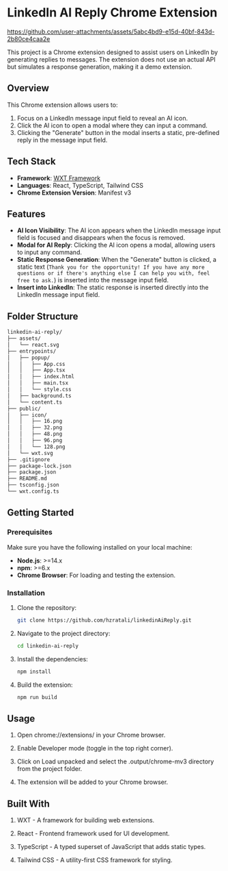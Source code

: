 # LinkedIn AI Reply Chrome Extension

https://github.com/user-attachments/assets/5abc4bd9-e15d-40bf-843d-2b80ce4caa2e

This project is a Chrome extension designed to assist users on LinkedIn by generating replies to messages. The extension does not use an actual API but simulates a response generation, making it a demo extension.

## Overview

This Chrome extension allows users to:

1. Focus on a LinkedIn message input field to reveal an AI icon.
2. Click the AI icon to open a modal where they can input a command.
3. Clicking the "Generate" button in the modal inserts a static, pre-defined reply in the message input field.

## Tech Stack

- **Framework**: [WXT Framework](https://wxt.dev/)
- **Languages**: React, TypeScript, Tailwind CSS
- **Chrome Extension Version**: Manifest v3

## Features

- **AI Icon Visibility**: The AI icon appears when the LinkedIn message input field is focused and disappears when the focus is removed.
- **Modal for AI Reply**: Clicking the AI icon opens a modal, allowing users to input any command.
- **Static Response Generation**: When the "Generate" button is clicked, a static text (`Thank you for the opportunity! If you have any more questions or if there's anything else I can help you with, feel free to ask.`) is inserted into the message input field.
- **Insert into LinkedIn**: The static response is inserted directly into the LinkedIn message input field.

## Folder Structure

````bash
linkedin-ai-reply/
├── assets/
│   └── react.svg
├── entrypoints/
│   ├── popup/
│   │   ├── App.css
│   │   ├── App.tsx
│   │   ├── index.html
│   │   ├── main.tsx
│   │   └── style.css
│   ├── background.ts
│   └── content.ts
├── public/
│   ├── icon/
│   │   ├── 16.png
│   │   ├── 32.png
│   │   ├── 48.png
│   │   ├── 96.png
│   │   └── 128.png
│   └── wxt.svg
├── .gitignore
├── package-lock.json
├── package.json
├── README.md
├── tsconfig.json
└── wxt.config.ts
````

## Getting Started

### Prerequisites

Make sure you have the following installed on your local machine:

- **Node.js**: >=14.x
- **npm**: >=6.x
- **Chrome Browser**: For loading and testing the extension.

### Installation

1. Clone the repository:

   ```bash
   git clone https://github.com/hzratali/linkedinAiReply.git

2. Navigate to the project directory:

   ```bash
   cd linkedin-ai-reply

3. Install the dependencies:

   ```bash
   npm install

4. Build the extension:

   ```bash
   npm run build


## Usage

1. Open chrome://extensions/ in your Chrome browser.

2. Enable Developer mode (toggle in the top right corner).

3. Click on Load unpacked and select the .output/chrome-mv3 directory from the project folder.

4. The extension will be added to your Chrome browser.


## Built With

1. WXT - A framework for building web extensions.

2. React - Frontend framework used for UI development.

3. TypeScript - A typed superset of JavaScript that adds static types.

4. Tailwind CSS - A utility-first CSS framework for styling.
